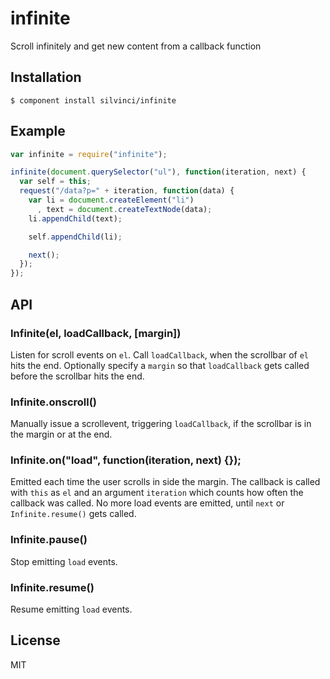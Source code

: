 # infinite

  Scroll infinitely and get new content from a callback function

## Installation

```
$ component install silvinci/infinite
```
## Example

```javascript
var infinite = require("infinite");

infinite(document.querySelector("ul"), function(iteration, next) {
  var self = this;
  request("/data?p=" + iteration, function(data) {
    var li = document.createElement("li")
      , text = document.createTextNode(data);
    li.appendChild(text);

    self.appendChild(li);

    next();
  });
});
```

## API

### Infinite(el, loadCallback, [margin])

  Listen for scroll events on `el`. Call `loadCallback`, when the
  scrollbar of `el` hits the end. Optionally specify a `margin`
  so that `loadCallback` gets called before the scrollbar hits
  the end.

### Infinite.onscroll()

  Manually issue a scrollevent, triggering `loadCallback`, if the
  scrollbar is in the margin or at the end.

### Infinite.on("load", function(iteration, next) {});

  Emitted each time the user scrolls in side the margin.
  The callback is called with `this` as `el` and an argument
  `iteration` which counts how often the callback was called.
  No more load events are emitted, until `next` or
  `Infinite.resume()` gets called.

### Infinite.pause()

  Stop emitting `load` events.

### Infinite.resume()

  Resume emitting `load` events.

## License

  MIT
